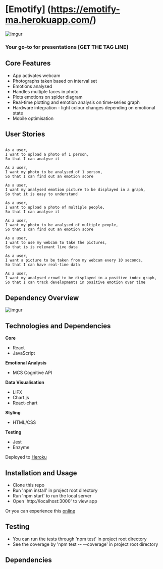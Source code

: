 # [Emotify] (https://emotify-ma.herokuapp.com/)

![Imgur](http://imgur.com/yDt4N0y.png)

### Your go-to for presentations [GET THE TAG LINE]



## Core Features

  - App activates webcam
  - Photographs taken based on interval set
  - Emotions analysed
  - Handles multiple faces in photo
  - Plots emotions on spider diagram
  - Real-time plotting and emotion analysis on time-series graph
  - Hardware integration - light colour changes depending on emotional state
  - Mobile optimisation

## User Stories

```

As a user,
I want to upload a photo of 1 person,
So that I can analyse it

As a user,
I want my photo to be analysed of 1 person,
So that I can find out an emotion score

As a user,
I want my analysed emotion picture to be displayed in a graph,
So that it is easy to understand

As a user,
I want to upload a photo of multiple people,
So that I can analyse it

As a user,
I want my photo to be analysed of multiple people,
So that I can find out an emotion score

As a user,
I want to use my webcam to take the pictures,
So that is is relevant live data

As a user,
I want a picture to be taken from my webcam every 10 seconds,
So that I can have real-time data

As a user,
I want my analysed crowd to be displayed in a positive index graph,
So that I can track developments in positive emotion over time

```

## Dependency Overview

![Imgur](http://imgur.com/yVX16Uc.png)

## Technologies and Dependencies

**Core**
- React
- JavaScript

**Emotional Analysis**
- MCS Cognitive API

**Data Visualisation**
- LIFX
- Chart.js
- React-chart

**Styling**
- HTML/CSS

**Testing**
- Jest
- Enzyme

Deployed to [Heroku](https://emotify-ma.herokuapp.com/)  

## Installation and Usage

- Clone this repo
- Run 'npm install' in project root directory
- Run 'npm start' to run the local server
- Open 'http://localhost:3000' to view app

Or you can experience this [online](https://emotify-ma.herokuapp.com/)

## Testing

- You can run the tests through 'npm test' in project root directory
- See the coverage by 'npm test -- --coverage' in project root directory

## Dependencies
